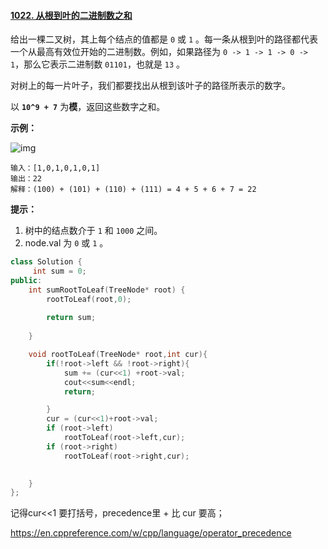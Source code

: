 #### [1022. 从根到叶的二进制数之和](https://leetcode-cn.com/problems/sum-of-root-to-leaf-binary-numbers/)

给出一棵二叉树，其上每个结点的值都是 `0` 或 `1` 。每一条从根到叶的路径都代表一个从最高有效位开始的二进制数。例如，如果路径为 `0 -> 1 -> 1 -> 0 -> 1`，那么它表示二进制数 `01101`，也就是 `13` 。

对树上的每一片叶子，我们都要找出从根到该叶子的路径所表示的数字。

以 **`10^9 + 7`** 为**模**，返回这些数字之和。

 

**示例：**

![img](https://assets.leetcode-cn.com/aliyun-lc-upload/uploads/2019/04/05/sum-of-root-to-leaf-binary-numbers.png)

```
输入：[1,0,1,0,1,0,1]
输出：22
解释：(100) + (101) + (110) + (111) = 4 + 5 + 6 + 7 = 22
```

 

**提示：**

1. 树中的结点数介于 `1` 和 `1000` 之间。
2. node.val 为 `0` 或 `1` 。



```cpp
class Solution {
     int sum = 0;
public:
    int sumRootToLeaf(TreeNode* root) {
        rootToLeaf(root,0);
        
        return sum;
        
    }

    void rootToLeaf(TreeNode* root,int cur){
        if(!root->left && !root->right){
            sum += (cur<<1) +root->val;
            cout<<sum<<endl;
            return;

        }
        cur = (cur<<1)+root->val;
        if (root->left)
            rootToLeaf(root->left,cur);
        if (root->right)
            rootToLeaf(root->right,cur);

        
    }
};
```



记得cur<<1 要打括号，precedence里 + 比 cur 要高；

https://en.cppreference.com/w/cpp/language/operator_precedence